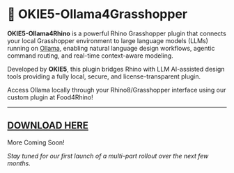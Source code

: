 # 🦙 OKIE5-Ollama4Grasshopper

**OKIE5-Ollama4Rhino** is a powerful Rhino Grasshopper plugin that connects your local Grasshopper environment to large language models (LLMs) running on [Ollama](https://ollama.com), enabling natural language design workflows, agentic command routing, and real-time context-aware modeling.

Developed by **OKIE5**, this plugin bridges Rhino with LLM AI-assisted design tools providing a fully local, secure, and license-transparent plugin.

Access Ollama locally through your Rhino8/Grasshopper interface using our custom plugin at Food4Rhino!

---
[DOWNLOAD HERE](https://www.food4rhino.com/en/app/okie5-ai?lang=en)
---

More Coming Soon!

*Stay tuned for our first launch of a multi-part rollout over the next few months.* 
